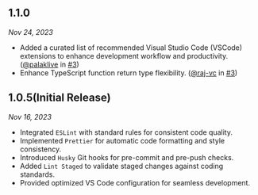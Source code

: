 ## 1.1.0

_Nov 24, 2023_

- Added a curated list of recommended Visual Studio Code (VSCode) extensions to enhance development workflow and productivity. ([@palaklive](https://github.com/palaklive) in [#3](https://github.com/vcian/lint-sage/pull/3))
- Enhance TypeScript function return type flexibility. ([@raj-vc](https://github.com/raj-vc) in [#3](https://github.com/vcian/lint-sage/pull/3))

## 1.0.5(Initial Release)

_Nov 16, 2023_

- Integrated `ESLint` with standard rules for consistent code quality.
- Implemented `Prettier` for automatic code formatting and style consistency.
- Introduced `Husky` Git hooks for pre-commit and pre-push checks.
- Added `Lint Staged` to validate staged changes against coding standards.
- Provided optimized VS Code configuration for seamless development.
